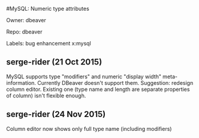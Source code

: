 #MySQL: Numeric type attributes

Owner: dbeaver

Repo: dbeaver

Labels: bug enhancement x:mysql 

## serge-rider (21 Oct 2015)

MySQL supports type "modifiers" and numeric "display width" meta-information.
Currently DBeaver doesn't support them.
Suggestion: redesign column editor. Existing one (type name and length are separate properties of column) isn't flexible enough.


## serge-rider (24 Nov 2015)

Column editor now shows only full type name (including modifiers)


